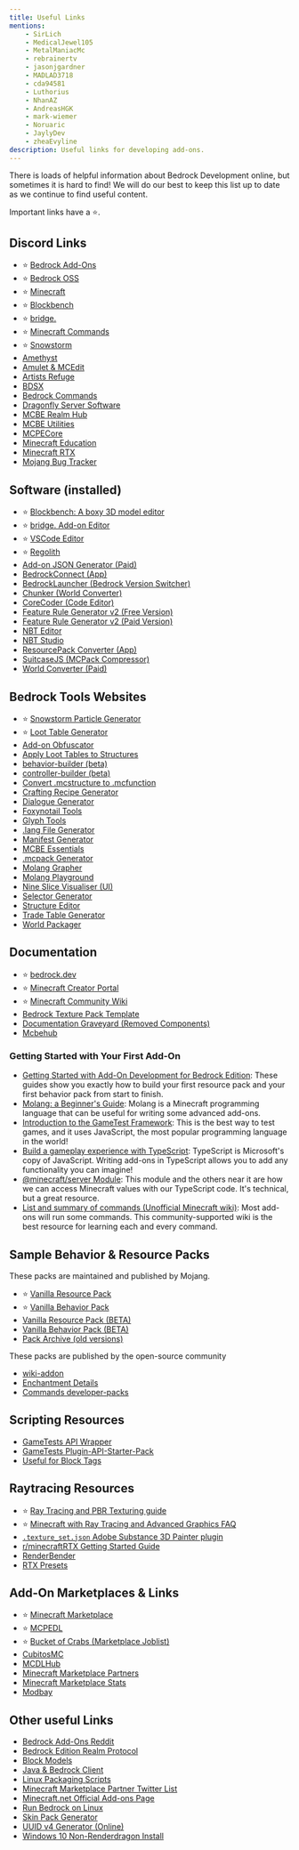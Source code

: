 ```yaml
---
title: Useful Links
mentions:
    - SirLich
    - MedicalJewel105
    - MetalManiacMc
    - rebrainertv
    - jasonjgardner
    - MADLAD3718
    - cda94581
    - Luthorius
    - NhanAZ
    - AndreasHGK
    - mark-wiemer
    - Noruaric
    - JaylyDev
    - zheaEvyline
description: Useful links for developing add-ons.
---
```


There is loads of helpful information about Bedrock Development online, but sometimes it is hard to find! We will do our best to keep this list up to date as we continue to find useful content.

Important links have a ⭐.

## Discord Links

-   ⭐ [Bedrock Add-Ons](https://discord.gg/46JUdQb)
-   ⭐ [Bedrock OSS](https://discord.gg/XjV87YN)
-   ⭐ [Minecraft](https://discord.gg/minecraft)
-   ⭐ [Blockbench](http://discord.gg/fZQbxbg)
-   ⭐ [bridge.](https://discord.gg/NxKuWuA)
-   ⭐ [Minecraft Commands](https://discord.gg/QAFXFtZ)
-   ⭐️ [Snowstorm](https://discord.gg/W9d78Z8AvM)
-   [Amethyst](https://discord.gg/Cxrj9UXnDB)
-   [Amulet & MCEdit](https://discord.gg/dSnwqQf)
-   [Artists Refuge](https://discord.gg/aVXbPCdRr3)
-   [BDSX](https://discord.gg/8UhbaDwFMh)
-   [Bedrock Commands](https://discord.gg/vV29d6rJcj)
-   [Dragonfly Server Software](https://discord.gg/U4kFWHhTNR)
-   [MCBE Realm Hub](https://discord.gg/pCkYPvSGC8)
-   [MCBE Utilities](https://discord.gg/9S4aKh684W)
-   [MCPECore](https://discord.com/invite/N3e6exUQGs)
-   [Minecraft Education](https://discord.gg/7fSQBdx)
-   [Minecraft RTX](http://discord.gg/vNWc3Hh)
-   [Mojang Bug Tracker](https://discord.gg/rpCyfKV)

## Software (installed)

-   ⭐ [Blockbench: A boxy 3D model editor](https://blockbench.net/)
-   ⭐ [bridge. Add-on Editor](https://bridge-core.github.io/)
-   ⭐ [VSCode Editor](https://code.visualstudio.com/)
-   ⭐ [Regolith](https://github.com/Bedrock-OSS/regolith)
-   [Add-on JSON Generator (Paid)](https://kaifireborn.itch.io/add-on-json-generator)
-   [BedrockConnect (App)](https://bedrockconnect.bedrockhub.io)
-   [BedrockLauncher (Bedrock Version Switcher)](https://bedrocklauncher.github.io/)
-   [Chunker (World Converter)](https://chunker.app/)
-   [CoreCoder (Code Editor)](https://hanprog.itch.io/core-coder)
-   [Feature Rule Generator v2 (Free Version)](https://drive.google.com/file/d/1rwQTtzgpWiqCS9ecO_j-qcxjdQvWSXgi/view)
-   [Feature Rule Generator v2 (Paid Version)](https://machine-builder.itch.io/frg-v2)
-   [NBT Editor](https://www.universalminecrafteditor.com/)
-   [NBT Studio](https://github.com/tryashtar/nbt-studio)
-   [ResourcePack Converter (App)](https://converter.bedrockhub.io)
-   [SuitcaseJS (MCPack Compressor)](https://github.com/TBroz15/SuitcaseJS)
-   [World Converter (Paid)](https://www.universalminecraftconverter.com/download)

## Bedrock Tools Websites

-   ⭐ [Snowstorm Particle Generator](https://jannisx11.github.io/snowstorm/)
-   ⭐ [Loot Table Generator](https://bedrock-oss.github.io/bedrock-loot-gen/)
-   [Add-on Obfuscator](https://tools.pixelpoly.co/obfuscator)
-   [Apply Loot Tables to Structures](https://mcbe-essentials.github.io/structure-editor/loot-tabler)
-   [behavior-builder (beta)](https://stirante.com/behavior/index)
-   [controller-builder (beta)](https://stirante.com/controller/index)
-   [Convert .mcstructure to .mcfunction](https://mcbe-essentials.github.io/structure-to-function/)
-   [Crafting Recipe Generator](https://crafting.thedestruc7i0n.ca/)
-   [Dialogue Generator](https://mcbe-essentials.github.io/dialogue-editor/)
-   [Foxynotail Tools](https://www.foxynotail.com/tools/)
-   [Glyph Tools](https://nhanaz.github.io/glyph/)
-   [.lang File Generator](https://solveddev.github.io/AnyLanguage/)
-   [Manifest Generator](https://tools.pixelpoly.co/manifest-generator)
-   [MCBE Essentials](https://mcbe-essentials.github.io/)
-   [.mcpack Generator](https://mcbe-essentials.github.io/instant-pack/)
-   [Molang Grapher](https://jannisx11.github.io/molang-grapher/)
-   [Molang Playground](https://bridge-core.github.io/molang-playground/)
-   [Nine Slice Visualiser (UI)](https://minato-mba.github.io/content/9slice.html)
-   [Selector Generator](https://mcbe-essentials.github.io/selector-generator/)
-   [Structure Editor](https://mcbe-essentials.github.io/structure-editor/)
-   [Trade Table Generator](https://mcbe-essentials.github.io/trade-table-editor/)
-   [World Packager](https://mcbe-essentials.github.io/world-packager/)

## Documentation

-   ⭐ [bedrock.dev](https://bedrock.dev/)
-   ⭐ [Minecraft Creator Portal](https://docs.microsoft.com/en-us/minecraft/creator/)
-   ⭐ [Minecraft Community Wiki](https://minecraft.wiki)
-   [Bedrock Texture Pack Template](https://github.com/Brennian/BedrockTexturesTemplate)
-   [Documentation Graveyard (Removed Components)](https://gist.github.com/destruc7i0n/ea1a6a7f97f0986d9326c58246f96fa3)
-   [Mcbehub](https://mcbehub.com/category/realmdocs)

### Getting Started with Your First Add-On

-   [Getting Started with Add-On Development for Bedrock Edition](https://learn.microsoft.com/en-us/minecraft/creator/documents/gettingstarted): These guides show you exactly how to build your first resource pack and your first behavior pack from start to finish.
-   [Molang: a Beginner's Guide](https://learn.microsoft.com/en-us/minecraft/creator/documents/molangbeginnersguide): Molang is a Minecraft programming language that can be useful for writing some advanced add-ons.
-   [Introduction to the GameTest Framework](https://learn.microsoft.com/en-us/minecraft/creator/documents/gametestgettingstarted): This is the best way to test games, and it uses JavaScript, the most popular programming language in the world!
-   [Build a gameplay experience with TypeScript](https://learn.microsoft.com/en-us/minecraft/creator/documents/scriptinggettingstarted): TypeScript is Microsoft's copy of JavaScript. Writing add-ons in TypeScript allows you to add any functionality you can imagine!
-   [@minecraft/server Module](https://learn.microsoft.com/en-us/minecraft/creator/scriptapi/mojang-minecraft/mojang-minecraft): This module and the others near it are how we can access Minecraft values with our TypeScript code. It's technical, but a great resource.
-   [List and summary of commands (Unofficial Minecraft wiki)](https://minecraft.wiki/w/Commands#List_and_summary_of_commands): Most add-ons will run some commands. This community-supported wiki is the best resource for learning each and every command.

## Sample Behavior & Resource Packs

These packs are maintained and published by Mojang.

-   ⭐ [Vanilla Resource Pack](https://aka.ms/resourcepacktemplate)
-   ⭐ [Vanilla Behavior Pack](https://aka.ms/behaviorpacktemplate)
-   [Vanilla Resource Pack (BETA)](https://aka.ms/MinecraftBetaResources)
-   [Vanilla Behavior Pack (BETA)](https://aka.ms/MinecraftBetaBehaviors)
-   [Pack Archive (old versions)](https://bedrock.dev/packs)

These packs are published by the open-source community

-   [wiki-addon](https://github.com/Bedrock-OSS/wiki-addon)
-   [Enchantment Details](https://github.com/supercam19/EnchantmentDetails)
-   [Commands developer-packs](https://github.com/BedrockCommands/developer-packs)

## Scripting Resources

-   [GameTests API Wrapper](https://github.com/notbeer/Framework-Wrapper)
-   [GameTests Plugin-API-Starter-Pack](https://github.com/MajestikButter/Plugin-API-Starter-Pack)
-   [Useful for Block Tags](https://mcpedl.com/debug-stick/)

## Raytracing Resources

-   ⭐ [Ray Tracing and PBR Texturing guide](https://docs.microsoft.com/en-us/minecraft/creator/documents/rtxgettingstarted)
-   ⭐ [Minecraft with Ray Tracing and Advanced Graphics FAQ](https://help.minecraft.net/hc/en-us/articles/4408865164173-Minecraft-with-Ray-Tracing-and-Advanced-Graphics-FAQ)
-   [`.texture_set.json` Adobe Substance 3D Painter plugin](https://github.com/jasonjgardner/painter-plugin-texture-set-json)
-   [r/minecraftRTX Getting Started Guide](https://www.reddit.com/r/minecraftRTX/comments/iq3lkl/getting_startedhelpful_guidesresource_packs/)
-   [RenderBender](https://github.com/SpeedyCodes/RenderBender)
-   [RTX Presets](https://discord.com/channels/691547840463241267/919021996271108108)

## Add-On Marketplaces & Links

-   ⭐ [Minecraft Marketplace](https://www.minecraft.net/en-us/catalog)
-   ⭐ [MCPEDL](http://mcpedl.com/?cookie_check=1)
-   ⭐ [Bucket of Crabs (Marketplace Joblist)](https://www.bucketofcrabs.net/)
-   [CubitosMC](https://www.cubitosmc.com/)
-   [MCDLHub](https://mcdlhub.com/)
-   [Minecraft Marketplace Partners](https://www.playthismap.com/partners)
-   [Minecraft Marketplace Stats](https://mcmarketstats.miste.fr/globalStats/)
-   [Modbay](https://modbay.org/)

## Other useful Links

-   [Bedrock Add-Ons Reddit](https://www.reddit.com/r/BedrockAddons/)
-   [Bedrock Edition Realm Protocol](https://github.com/NobUwU/BeRP)
-   [Block Models](https://blockmodels.com/)
-   [Java & Bedrock Client](https://github.com/kennyvv/Alex)
-   [Linux Packaging Scripts](https://github.com/ChristopherHX/linux-packaging-scripts)
-   [Minecraft Marketplace Partner Twitter List](https://twitter.com/i/lists/1191945551853629442?s=09)
-   [Minecraft.net Official Add-ons Page](https://www.minecraft.net/en-us/addons)
-   [Run Bedrock on Linux](https://github.com/Element-0/ElementZero)
-   [Skin Pack Generator](https://github.com/MedicalJewel105/bedrock-skin-pack-generator)
-   [UUID v4 Generator (Online)](https://www.uuidgenerator.net/version4)
-   [Windows 10 Non-Renderdragon Install](https://support.playhive.com/windows-10-installing-non-renderdragon-clients/)
